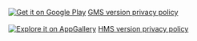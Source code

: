 <a href='https://play.google.com/store/apps/details?id=com.hwstudio.worksheetgenie.g&pcampaignid=pcampaignidMKT-Other-global-all-co-prtnr-py-PartBadge-Mar2515-1'><img alt='Get it on Google Play' src='https://play.google.com/intl/en_us/badges/static/images/badges/en_badge_web_generic.png'/></a>
<a href = "https://wakemanck.github.io/Worksheet-Genie/GMSVersionPrivacyPolicy.html">GMS version privacy policy</a><br>
<br>
<a href='https://appgallery.cloud.huawei.com/ag/n/app/C102810299?channelId=Worksheet+Genie&id=62bc393ab82c4642b71fcc97c94e73b7&s=83B3061109F745FA38014FA51D1186B9F501ED080798DC85281827F7D1E69F0B&detailType=0&v='><img alt='Explore it on AppGallery' src='https://wakemanck.github.io/Worksheet-Genie/huawei-appgallery-badge.png'/></a>
<a href = "https://wakemanck.github.io/Worksheet-Genie/HMSVersionPrivacyPolicy.html">HMS version privacy policy</a>
